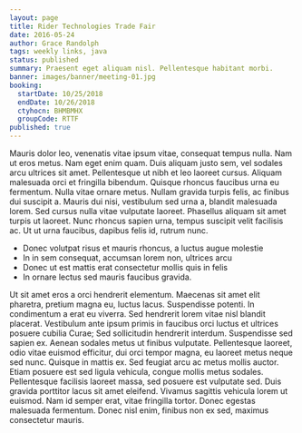 ```yaml
---
layout: page
title: Rider Technologies Trade Fair
date: 2016-05-24
author: Grace Randolph
tags: weekly links, java
status: published
summary: Praesent eget aliquam nisl. Pellentesque habitant morbi.
banner: images/banner/meeting-01.jpg
booking:
  startDate: 10/25/2018
  endDate: 10/26/2018
  ctyhocn: BHMBMHX
  groupCode: RTTF
published: true
---
```

Mauris dolor leo, venenatis vitae ipsum vitae, consequat tempus nulla. Nam ut eros metus. Nam eget enim quam. Duis aliquam justo sem, vel sodales arcu ultrices sit amet. Pellentesque ut nibh et leo laoreet cursus. Aliquam malesuada orci et fringilla bibendum. Quisque rhoncus faucibus urna eu fermentum. Nulla vitae ornare metus. Nullam gravida turpis felis, ac finibus dui suscipit a. Mauris dui nisi, vestibulum sed urna a, blandit malesuada lorem. Sed cursus nulla vitae vulputate laoreet. Phasellus aliquam sit amet turpis ut laoreet. Nunc rhoncus sapien urna, tempus suscipit velit facilisis ac. Ut ut urna faucibus, dapibus felis id, rutrum nunc.

* Donec volutpat risus et mauris rhoncus, a luctus augue molestie
* In in sem consequat, accumsan lorem non, ultrices arcu
* Donec ut est mattis erat consectetur mollis quis in felis
* In ornare lectus sed mauris faucibus gravida.

Ut sit amet eros a orci hendrerit elementum. Maecenas sit amet elit pharetra, pretium magna eu, luctus lacus. Suspendisse potenti. In condimentum a erat eu viverra. Sed hendrerit lorem vitae nisl blandit placerat. Vestibulum ante ipsum primis in faucibus orci luctus et ultrices posuere cubilia Curae; Sed sollicitudin hendrerit interdum. Suspendisse sed sapien ex.
Aenean sodales metus ut finibus vulputate. Pellentesque laoreet, odio vitae euismod efficitur, dui orci tempor magna, eu laoreet metus neque sed nunc. Quisque in mattis ex. Sed feugiat arcu ac metus mollis auctor. Etiam posuere est sed ligula vehicula, congue mollis metus sodales. Pellentesque facilisis laoreet massa, sed posuere est vulputate sed. Duis gravida porttitor lacus sit amet eleifend. Vivamus sagittis vehicula lorem ut euismod. Nam id semper erat, vitae fringilla tortor. Donec egestas malesuada fermentum. Donec nisl enim, finibus non ex sed, maximus consectetur mauris.
